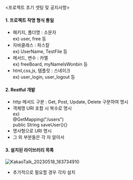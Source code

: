 <프로젝트 초기 셋팅 및 공지사항>

#### 1. 프로젝트 작명 형식 통일

  - 패키지, 폴더명 : 소문자 <br>
     ex) user, free 등
  - 자바클래스 : 파스칼 <br>
     ex) UserName, TestFile 등
  - 메서드, 변수 : 카멜 <br>
     ex) freeBoard, myNameIsWonbin 등
  - html,css,js, 템플릿 : 스네이크 <br>
     ex) user_login, user_logout 등

#### 2. Restful 개발

  - http 메서드 구분 : Get, Post, Update, Delete 구분하여 명시
  - 객체명 URI 포함 시 복수로 명시 <br>
  ex) <br>
    @GetMapping("/users") <br>
    public String saveUser(){} 
  - 명사형으로 URI 명시
  - 그 외 부분들은 각 자 알아서

#### 3. 설치된 라이브러리 목록 

![KakaoTalk_20230518_183734910](https://github.com/WonJae0914/goodgoott/assets/120714001/e9bb95d5-6002-40b1-b6fc-fd6f116eb560)

  
  - 추가적으로 필요할 경우 각자 설치

